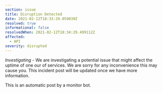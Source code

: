 ```yaml
---
section: issue
title: Disruption Detected
date: 2021-02-12T18:33:29.059039Z
resolved: true
informational: false
resolvedWhen: 2021-02-12T18:34:29.499112Z
affected:
  - API
severity: disrupted
---
```

*Investigating* - We are investigating a potential issue that might affect the uptime of one our of services. We are sorry for any inconvenience this may cause you. This incident post will be updated once we have more information.

This is an automatic post by a monitor bot.
        